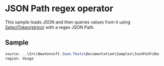 ﻿# JSON Path regex operator

This sample loads JSON and then queries values from it using [SelectToken(string)](/api/newtonsoft/json/linq/jtoken/#method-selecttoken) with a regex JSON Path. 

## Sample

```csharp Usage
source: ..\Src\Newtonsoft.Json.Tests\Documentation\Samples\JsonPath\RegexQuery.cs
region: Usage
```
